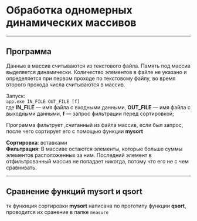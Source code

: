 # Обработка одномерных динамических массивов

---

## Программа

Данные в массив считываются из текстового файла. Память под
массив выделяется динамически. Количество элементов в файле не указано и определяется при первом проходе по текстовому файлу, во время второго прохода числа считываются в массив.

Запуск:<br>
`app.exe IN_FILE OUT_FILE [f]`<br>
где __IN_FILE__ — имя файла с входными данными, __OUT_FILE__ — имя файла с выходными данными, __f__ — запрос фильтрации перед сортировкой;

Программа фильтрует ,считанный из файла массив, если был запрос, после чего сортирует его с помощью функции __mysort__

__Сортировка__: вставками<br>
__Фильтрация__: В массиве остаются элементы, которые больше суммы элементов расположенных за ним. Последний элемент в отфильтрованный массив не попадает никогда, потому что его не с чем сравнивать.

---

## Сравнение функций mysort и qsort

тк функиция сортировки __mysort__ написана по прототипу функции __qsort__, проводится их сранение в папке `measure`

